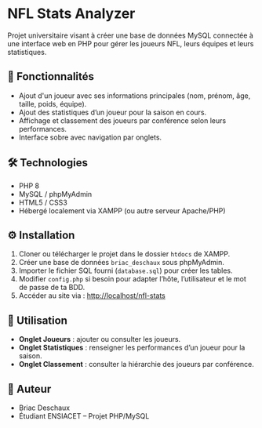 # NFL Stats Analyzer

Projet universitaire visant à créer une base de données MySQL connectée à une interface web en PHP pour gérer les joueurs NFL, leurs équipes et leurs statistiques.

## 🚀 Fonctionnalités
- Ajout d'un joueur avec ses informations principales (nom, prénom, âge, taille, poids, équipe).
- Ajout des statistiques d’un joueur pour la saison en cours.
- Affichage et classement des joueurs par conférence selon leurs performances.
- Interface sobre avec navigation par onglets.

## 🛠️ Technologies
- PHP 8
- MySQL / phpMyAdmin
- HTML5 / CSS3
- Hébergé localement via XAMPP (ou autre serveur Apache/PHP)

## ⚙️ Installation
1. Cloner ou télécharger le projet dans le dossier `htdocs` de XAMPP.
2. Créer une base de données `briac_deschaux` sous phpMyAdmin.
3. Importer le fichier SQL fourni (`database.sql`) pour créer les tables.
4. Modifier `config.php` si besoin pour adapter l’hôte, l’utilisateur et le mot de passe de ta BDD.
5. Accéder au site via : [http://localhost/nfl-stats](http://localhost/nfl-stats)

## 📖 Utilisation
- **Onglet Joueurs** : ajouter ou consulter les joueurs.
- **Onglet Statistiques** : renseigner les performances d’un joueur pour la saison.
- **Onglet Classement** : consulter la hiérarchie des joueurs par conférence.

## 👤 Auteur
- Briac Deschaux  
- Étudiant ENSIACET – Projet PHP/MySQL
